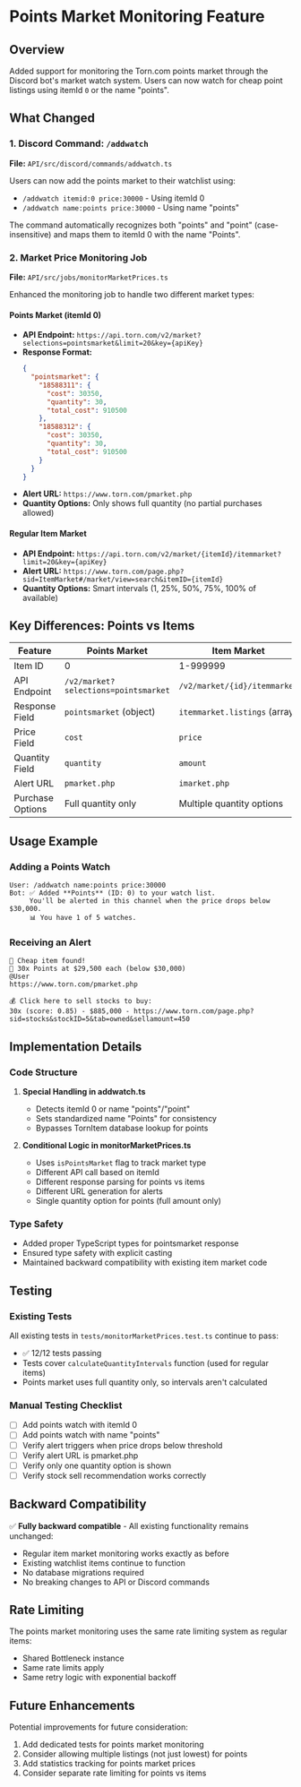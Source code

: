 # Points Market Monitoring Feature

## Overview
Added support for monitoring the Torn.com points market through the Discord bot's market watch system. Users can now watch for cheap point listings using itemId `0` or the name "points".

## What Changed

### 1. Discord Command: `/addwatch`
**File:** `API/src/discord/commands/addwatch.ts`

Users can now add the points market to their watchlist using:
- `/addwatch itemid:0 price:30000` - Using itemId 0
- `/addwatch name:points price:30000` - Using name "points"

The command automatically recognizes both "points" and "point" (case-insensitive) and maps them to itemId 0 with the name "Points".

### 2. Market Price Monitoring Job
**File:** `API/src/jobs/monitorMarketPrices.ts`

Enhanced the monitoring job to handle two different market types:

#### Points Market (itemId 0)
- **API Endpoint:** `https://api.torn.com/v2/market?selections=pointsmarket&limit=20&key={apiKey}`
- **Response Format:**
  ```json
  {
    "pointsmarket": {
      "18588311": {
        "cost": 30350,
        "quantity": 30,
        "total_cost": 910500
      },
      "18588312": {
        "cost": 30350,
        "quantity": 30,
        "total_cost": 910500
      }
    }
  }
  ```
- **Alert URL:** `https://www.torn.com/pmarket.php`
- **Quantity Options:** Only shows full quantity (no partial purchases allowed)

#### Regular Item Market
- **API Endpoint:** `https://api.torn.com/v2/market/{itemId}/itemmarket?limit=20&key={apiKey}`
- **Alert URL:** `https://www.torn.com/page.php?sid=ItemMarket#/market/view=search&itemID={itemId}`
- **Quantity Options:** Smart intervals (1, 25%, 50%, 75%, 100% of available)

## Key Differences: Points vs Items

| Feature | Points Market | Item Market |
|---------|--------------|-------------|
| Item ID | 0 | 1-999999 |
| API Endpoint | `/v2/market?selections=pointsmarket` | `/v2/market/{id}/itemmarket` |
| Response Field | `pointsmarket` (object) | `itemmarket.listings` (array) |
| Price Field | `cost` | `price` |
| Quantity Field | `quantity` | `amount` |
| Alert URL | `pmarket.php` | `imarket.php` |
| Purchase Options | Full quantity only | Multiple quantity options |

## Usage Example

### Adding a Points Watch
```
User: /addwatch name:points price:30000
Bot: ✅ Added **Points** (ID: 0) to your watch list.
     You'll be alerted in this channel when the price drops below $30,000.
     📊 You have 1 of 5 watches.
```

### Receiving an Alert
```
🚨 Cheap item found!
💊 30x Points at $29,500 each (below $30,000)
@User
https://www.torn.com/pmarket.php

💰 Click here to sell stocks to buy:
30x (score: 0.85) - $885,000 - https://www.torn.com/page.php?sid=stocks&stockID=5&tab=owned&sellamount=450
```

## Implementation Details

### Code Structure
1. **Special Handling in addwatch.ts**
   - Detects itemId 0 or name "points"/"point"
   - Sets standardized name "Points" for consistency
   - Bypasses TornItem database lookup for points

2. **Conditional Logic in monitorMarketPrices.ts**
   - Uses `isPointsMarket` flag to track market type
   - Different API call based on itemId
   - Different response parsing for points vs items
   - Different URL generation for alerts
   - Single quantity option for points (full amount only)

### Type Safety
- Added proper TypeScript types for pointsmarket response
- Ensured type safety with explicit casting
- Maintained backward compatibility with existing item market code

## Testing

### Existing Tests
All existing tests in `tests/monitorMarketPrices.test.ts` continue to pass:
- ✅ 12/12 tests passing
- Tests cover `calculateQuantityIntervals` function (used for regular items)
- Points market uses full quantity only, so intervals aren't calculated

### Manual Testing Checklist
- [ ] Add points watch with itemId 0
- [ ] Add points watch with name "points"
- [ ] Verify alert triggers when price drops below threshold
- [ ] Verify alert URL is pmarket.php
- [ ] Verify only one quantity option is shown
- [ ] Verify stock sell recommendation works correctly

## Backward Compatibility

✅ **Fully backward compatible** - All existing functionality remains unchanged:
- Regular item market monitoring works exactly as before
- Existing watchlist items continue to function
- No database migrations required
- No breaking changes to API or Discord commands

## Rate Limiting

The points market monitoring uses the same rate limiting system as regular items:
- Shared Bottleneck instance
- Same rate limits apply
- Same retry logic with exponential backoff

## Future Enhancements

Potential improvements for future consideration:
1. Add dedicated tests for points market monitoring
2. Consider allowing multiple listings (not just lowest) for points
3. Add statistics tracking for points market prices
4. Consider separate rate limiting for points vs items
